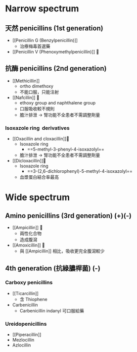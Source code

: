 # Narrow spectrum 
## 天然 penicillins (1st generation)
- [[Penicillin G (Benzylpenicillin)]]
	- 治療梅毒首選藥
- [[Penicillin V (Phenoxymethylpenicillin)]] 🍋
## 抗酶 penicillins (2nd generation)
- [[Methicillin]]
	- ortho dimethoxy
	- 不能口服，只能注射
- [[Nafcillin]] 🍋
	- ethoxy group and naphthalene group
	- 口服吸收較不規則
	- 膽汁排泄 $\rightarrow$ 腎功能不全患者不需調整劑量
### Isoxazole ring  derivatives
- [[Oxacillin and cloxacillin]]🍋
	- Isoxazole ring
		- ==5-methyl-3-phenyl-4-isoxazolyl==
	- 膽汁排泄 $\rightarrow$ 腎功能不全患者不需調整劑量
- [[Dicloxacillin]]🍋
	- Isoxazole ring
		- ==3-(2,6-dichlorophenyl)-5-methyl-4-isoxazolyl==
	- 血漿蛋白結合率最高
# Wide spectrum
## Amino penicillins (3rd generation) (+)(-)
- [[Ampicillin]] 🍋
	- 兩性化合物
	- 造成腹瀉
- [[Amoxicillin]] 🍋
	- 與 [[Ampicillin]] 相比，吸收更完全腹瀉較少
## 4th generation (抗綠膿桿菌) (-) 
### Carboxy penicillins 
- [[Ticarcillin]]
	- 含 Thiophene
- Carbenicillin
	- Carbenicillin indanyl 可口服給藥
### Ureidopenicillins 
- [[Piperacillin]]
- Mezlocillin
- Azlocillin